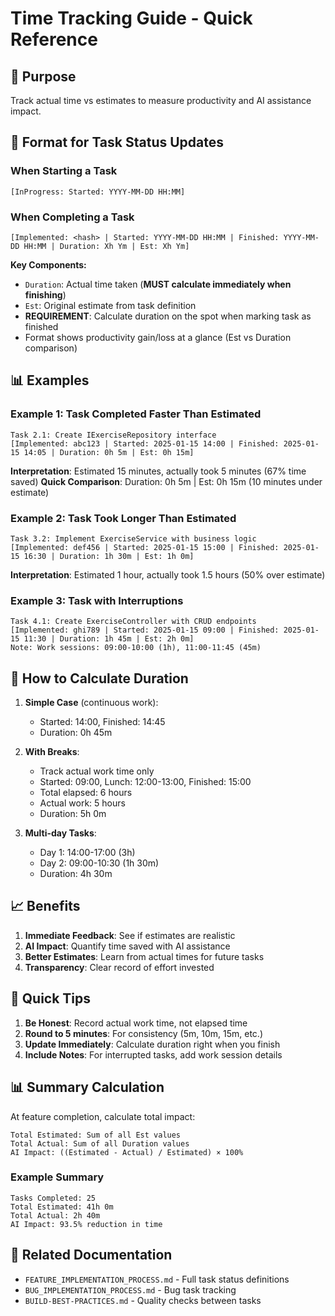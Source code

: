 # Time Tracking Guide - Quick Reference

## 🎯 Purpose
Track actual time vs estimates to measure productivity and AI assistance impact.

## 📝 Format for Task Status Updates

### When Starting a Task
```
[InProgress: Started: YYYY-MM-DD HH:MM]
```

### When Completing a Task
```
[Implemented: <hash> | Started: YYYY-MM-DD HH:MM | Finished: YYYY-MM-DD HH:MM | Duration: Xh Ym | Est: Xh Ym]
```

**Key Components:**
- `Duration`: Actual time taken (**MUST calculate immediately when finishing**)
- `Est`: Original estimate from task definition
- **REQUIREMENT**: Calculate duration on the spot when marking task as finished
- Format shows productivity gain/loss at a glance (Est vs Duration comparison)

## 📊 Examples

### Example 1: Task Completed Faster Than Estimated
```
Task 2.1: Create IExerciseRepository interface
[Implemented: abc123 | Started: 2025-01-15 14:00 | Finished: 2025-01-15 14:05 | Duration: 0h 5m | Est: 0h 15m]
```
**Interpretation**: Estimated 15 minutes, actually took 5 minutes (67% time saved)
**Quick Comparison**: Duration: 0h 5m | Est: 0h 15m (10 minutes under estimate)

### Example 2: Task Took Longer Than Estimated
```
Task 3.2: Implement ExerciseService with business logic
[Implemented: def456 | Started: 2025-01-15 15:00 | Finished: 2025-01-15 16:30 | Duration: 1h 30m | Est: 1h 0m]
```
**Interpretation**: Estimated 1 hour, actually took 1.5 hours (50% over estimate)

### Example 3: Task with Interruptions
```
Task 4.1: Create ExerciseController with CRUD endpoints
[Implemented: ghi789 | Started: 2025-01-15 09:00 | Finished: 2025-01-15 11:30 | Duration: 1h 45m | Est: 2h 0m]
Note: Work sessions: 09:00-10:00 (1h), 11:00-11:45 (45m)
```

## 🧮 How to Calculate Duration

1. **Simple Case** (continuous work):
   - Started: 14:00, Finished: 14:45
   - Duration: 0h 45m

2. **With Breaks**:
   - Track actual work time only
   - Started: 09:00, Lunch: 12:00-13:00, Finished: 15:00
   - Total elapsed: 6 hours
   - Actual work: 5 hours
   - Duration: 5h 0m

3. **Multi-day Tasks**:
   - Day 1: 14:00-17:00 (3h)
   - Day 2: 09:00-10:30 (1h 30m)
   - Duration: 4h 30m

## 📈 Benefits

1. **Immediate Feedback**: See if estimates are realistic
2. **AI Impact**: Quantify time saved with AI assistance
3. **Better Estimates**: Learn from actual times for future tasks
4. **Transparency**: Clear record of effort invested

## 🚀 Quick Tips

1. **Be Honest**: Record actual work time, not elapsed time
2. **Round to 5 minutes**: For consistency (5m, 10m, 15m, etc.)
3. **Update Immediately**: Calculate duration right when you finish
4. **Include Notes**: For interrupted tasks, add work session details

## 📊 Summary Calculation

At feature completion, calculate total impact:
```
Total Estimated: Sum of all Est values
Total Actual: Sum of all Duration values
AI Impact: ((Estimated - Actual) / Estimated) × 100%
```

### Example Summary
```
Tasks Completed: 25
Total Estimated: 41h 0m
Total Actual: 2h 40m
AI Impact: 93.5% reduction in time
```

## 🔗 Related Documentation
- `FEATURE_IMPLEMENTATION_PROCESS.md` - Full task status definitions
- `BUG_IMPLEMENTATION_PROCESS.md` - Bug task tracking
- `BUILD-BEST-PRACTICES.md` - Quality checks between tasks